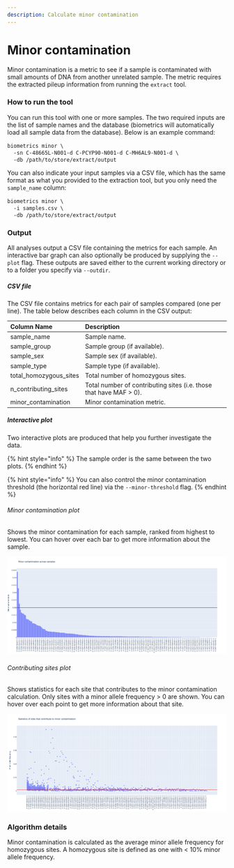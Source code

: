 ```yaml
---
description: Calculate minor contamination
---
```


# Minor contamination
Minor contamination is a metric to see if a sample is contaminated with small amounts of DNA from another unrelated sample. The metric requires the extracted pileup information from running the `extract` tool.

### How to run the tool
You can run this tool with one or more samples. The two required inputs are the list of sample names and the database (biometrics will automatically load all sample data from the database). Below is an example command:

```shell
biometrics minor \
  -sn C-48665L-N001-d C-PCYP90-N001-d C-MH6AL9-N001-d \
  -db /path/to/store/extract/output
```

You can also indicate your input samples via a CSV file, which has the same format as what you provided to the extraction tool, but you only need the `sample_name` column:

```shell
biometrics minor \
  -i samples.csv \
  -db /path/to/store/extract/output
```

### Output

All analyses output a CSV file containing the metrics for each sample. An interactive bar graph can also optionally be produced by supplying the `--plot` flag. These outputs are saved either to the current working directory or to a folder you specify via `--outdir`.

##### CSV file
The CSV file contains metrics for each pair of samples compared (one per line). The table below describes each column in the CSV output:

| Column Name | Description |
| :--- | :--- |
| sample_name | Sample name. |
| sample_group | Sample group (if available). |
| sample_sex | Sample sex (if available). |
| sample_type | Sample type (if available). |
| total_homozygous_sites | Total number of homozygous sites. |
| n_contributing_sites | Total number of contributing sites (i.e. those that have MAF > 0). |
| minor_contamination | Minor contamination metric. |


##### Interactive plot
Two interactive plots are produced that help you further investigate the data.

{% hint style="info" %}
The sample order is the same between the two plots.
{% endhint %}

{% hint style="info" %}
You can also control the minor contamination threshold (the horizontal red line) via the `--minor-threshold` flag.
{% endhint %}

###### Minor contamination plot

Shows the minor contamination for each sample, ranked from highest to lowest. You can hover over each bar to get more information about the sample.

![](.gitbook/assets/minor_contamination.png)

###### Contributing sites plot

Shows statistics for each site that contributes to the minor contamination calculation. Only sites with a minor allele frequency > 0 are shown. You can hover over each point to get more information about that site.

![](.gitbook/assets/minor_contamination_sites.png)

### Algorithm details

Minor contamination is calculated as the average minor allele frequency for homozygous sites. A homozygous site is defined as one with < 10% minor allele frequency.
